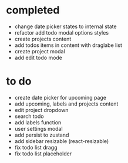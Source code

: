 # completed

- change date picker states to internal state
- refactor add todo modal options styles
- create projects content
- add todos items in content with draglabe list
- create project modal
- add edit todo mode

# to do

- create date picker for upcoming page
- add upcoming, labels and projects content
- edit project dropdown
- search todo
- add labels function
- user settings modal
- add persist to zustand
- add sidebar resizable (react-resizable)
- fix todo list dragg
- fix todo list placeholder
